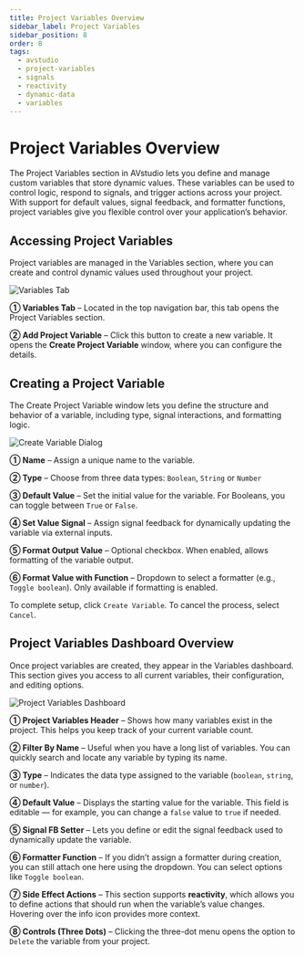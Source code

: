 ```yaml
---
title: Project Variables Overview
sidebar_label: Project Variables
sidebar_position: 8
order: 8
tags:
  - avstudio
  - project-variables
  - signals
  - reactivity
  - dynamic-data
  - variables
---
```


# Project Variables Overview

The Project Variables section in AVstudio lets you define and manage custom variables that store dynamic values. These variables can be used to control logic, respond to signals, and trigger actions across your project. With support for default values, signal feedback, and formatter functions, project variables give you flexible control over your application’s behavior.


## Accessing Project Variables

Project variables are managed in the Variables section, where you can create and control dynamic values used throughout your project.

![Variables Tab](./img/variables-ui-overview.png)

**① Variables Tab** – Located in the top navigation bar, this tab opens the Project Variables section.

**② Add Project Variable** – Click this button to create a new variable. It opens the **Create Project Variable** window, where you can configure the details.


## Creating a Project Variable

The Create Project Variable window lets you define the structure and behavior of a variable, including type, signal interactions, and formatting logic.

![Create Variable Dialog](./img/variables-create-window.png)

**① Name** – Assign a unique name to the variable.

**② Type** – Choose from three data types: `Boolean`, `String` or `Number`

**③ Default Value** – Set the initial value for the variable. For Booleans, you can toggle between `True` or `False`.

**④ Set Value Signal** – Assign signal feedback for dynamically updating the variable via external inputs.

**⑤ Format Output Value** – Optional checkbox. When enabled, allows formatting of the variable output.

**⑥ Format Value with Function** – Dropdown to select a formatter (e.g., `Toggle boolean`). Only available if formatting is enabled.

To complete setup, click `Create Variable`. To cancel the process, select `Cancel`.

## Project Variables Dashboard Overview

Once project variables are created, they appear in the Variables dashboard. This section gives you access to all current variables, their configuration, and editing options.

![Project Variables Dashboard](./img/variables-dashboard-overview.png)

**① Project Variables Header** – Shows how many variables exist in the project. This helps you keep track of your current variable count.

**② Filter By Name** – Useful when you have a long list of variables. You can quickly search and locate any variable by typing its name.

**③ Type** – Indicates the data type assigned to the variable (`boolean`, `string`, or `number`).

**④ Default Value** – Displays the starting value for the variable. This field is editable — for example, you can change a `false` value to `true` if needed.

**⑤ Signal FB Setter** – Lets you define or edit the signal feedback used to dynamically update the variable.

**⑥ Formatter Function** – If you didn’t assign a formatter during creation, you can still attach one here using the dropdown. You can select options like `Toggle boolean`.

**⑦ Side Effect Actions** – This section supports **reactivity**, which allows you to define actions that should run when the variable’s value changes. Hovering over the info icon provides more context.

**⑧ Controls (Three Dots)** – Clicking the three-dot menu opens the option to `Delete` the variable from your project.
